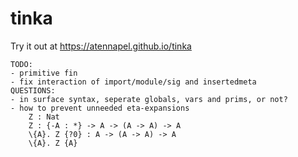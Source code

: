 # tinka

Try it out at https://atennapel.github.io/tinka

```
TODO:
- primitive fin
- fix interaction of import/module/sig and insertedmeta
QUESTIONS:
- in surface syntax, seperate globals, vars and prims, or not?
- how to prevent unneeded eta-expansions
    Z : Nat
    Z : {-A : *} -> A -> (A -> A) -> A
    \{A}. Z {?0} : A -> (A -> A) -> A
    \{A}. Z {A}
```
